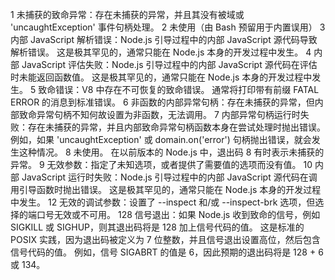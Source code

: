 1 未捕获的致命异常：存在未捕获的异常，并且其没有被域或 'uncaughtException' 事件句柄处理。
2 未使用（由 Bash 预留用于内置误用）
3 内部 JavaScript 解析错误：Node.js 引导过程中的内部 JavaScript 源代码导致解析错误。 这是极其罕见的，通常只能在 Node.js 本身的开发过程中发生。
4 内部 JavaScript 评估失败：Node.js 引导过程中的内部 JavaScript 源代码在评估时未能返回函数值。 这是极其罕见的，通常只能在 Node.js 本身的开发过程中发生。
5 致命错误：V8 中存在不可恢复的致命错误。 通常将打印带有前缀 FATAL ERROR 的消息到标准错误。
6 非函数的内部异常句柄：存在未捕获的异常，但内部致命异常句柄不知何故设置为非函数，无法调用。
7 内部异常句柄运行时失败：存在未捕获的异常，并且内部致命异常句柄函数本身在尝试处理时抛出错误。 例如，如果 'uncaughtException' 或 domain.on('error') 句柄抛出错误，就会发生这种情况。
8 未使用。 在以前版本的 Node.js 中，退出码 8 有时表示未捕获的异常。
9 无效参数：指定了未知选项，或者提供了需要值的选项而没有值。
10 内部 JavaScript 运行时失败：Node.js 引导过程中的内部 JavaScript 源代码在调用引导函数时抛出错误。 这是极其罕见的，通常只能在 Node.js 本身的开发过程中发生。
12 无效的调试参数：设置了 --inspect 和/或 --inspect-brk 选项，但选择的端口号无效或不可用。
128 信号退出：如果 Node.js 收到致命的信号，例如 SIGKILL 或 SIGHUP，则其退出码将是 128 加上信号代码的值。 这是标准的 POSIX 实践，因为退出码被定义为 7 位整数，并且信号退出设置高位，然后包含信号代码的值。 例如，信号 SIGABRT 的值是 6，因此预期的退出码将是 128 + 6 或 134。
